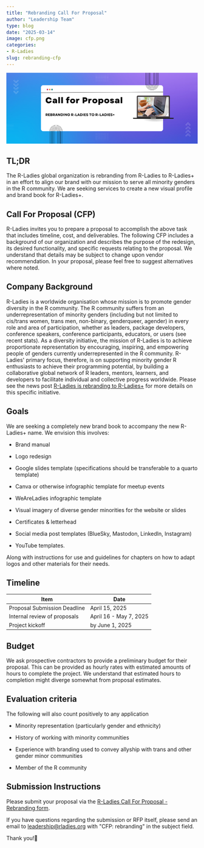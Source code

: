 ```yaml
---
title: "Rebranding Call For Proposal"
author: "Leadership Team"
type: blog
date: "2025-03-14"
image: cfp.png
categories: 
- R-Ladies
slug: rebranding-cfp
---
```


![Colors fade blue to violet left to right with white box in the middle that says Call for Proposal Rebranding R-Ladies to R-Ladies+; image of laptop adjacent.](cfp.png)

## TL;DR

The R-Ladies global organization is rebranding from R-Ladies to R-Ladies+ in an effort to align our brand with our mission to serve all minority genders in the R community.
We are seeking services to create a new visual profile and brand book for R-Ladies+.

## Call For Proposal (CFP)

R-Ladies invites you to prepare a proposal to accomplish the above task that includes timeline, cost, and deliverables.
The following CFP includes a background of our organization and describes the purpose of the redesign, its desired functionality, and specific requests relating to the proposal.
We understand that details may be subject to change upon vendor recommendation.
In your proposal, please feel free to suggest alternatives where noted.

## Company Background

R-Ladies is a worldwide organisation whose mission is to promote gender diversity in the R community.
The R community suffers from an underrepresentation of minority genders (including but not limited to cis/trans women, trans men, non-binary, genderqueer, agender) in every role and area of participation, whether as leaders, package developers, conference speakers, conference participants, educators, or users (see recent stats).
As a diversity initiative, the mission of R-Ladies is to achieve proportionate representation by encouraging, inspiring, and empowering people of genders currently underrepresented in the R community.
R-Ladies' primary focus, therefore, is on supporting minority gender R enthusiasts to achieve their programming potential, by building a collaborative global network of R leaders, mentors, learners, and developers to facilitate individual and collective progress worldwide.
Please see the news post [R-Ladies is rebranding to R-Ladies+](https://rladies.org/news/rebranding-announcement/) for more details on this specific initiative.

## Goals

We are seeking a completely new brand book to accompany the new R-Ladies+ name.
We envision this involves:

-   Brand manual

-   Logo redesign

-   Google slides template (specifications should be transferable to a quarto template)

-   Canva or otherwise infographic template for meetup events

-   WeAreLadies infographic template

-   Visual imagery of diverse gender minorities for the website or slides

-   Certificates & letterhead
  
-   Social media post templates (BlueSky, Mastodon, LinkedIn, Instagram)

-   YouTube templates.
  
Along with instructions for use and guidelines for chapters on how to adapt logos and other materials for their needs.

## Timeline

| Item                         | Date                   |
|------------------------------|------------------------|
| Proposal Submission Deadline | April 15, 2025         |
| Internal review of proposals | April 16 - May 7, 2025 |
| Project kickoff              | by June 1, 2025        |


## Budget

We ask prospective contractors to provide a preliminary budget for their proposal.
This can be provided as hourly rates with estimated amounts of hours to complete the project.
We understand that estimated hours to completion might diverge somewhat from proposal estimates.

## Evaluation criteria

The following will also count positively to any application

-   Minority representation (particularly gender and ethnicity)

-   History of working with minority communities

-   Experience with branding used to convey allyship with trans and other gender minor communities

-   Member of the R community

## Submission Instructions

Please submit your proposal via the [R-Ladies Call For Proposal - Rebranding form](https://airtable.com/apphrsts5IruOEGJo/pagmZISNXBiAfDfpC/form).

If you have questions regarding the submission or RFP itself, please send an email to [leadership\@rladies.org](mailto:leadership@rladies.org) with "CFP: rebranding" in the subject field.

Thank you!💜
